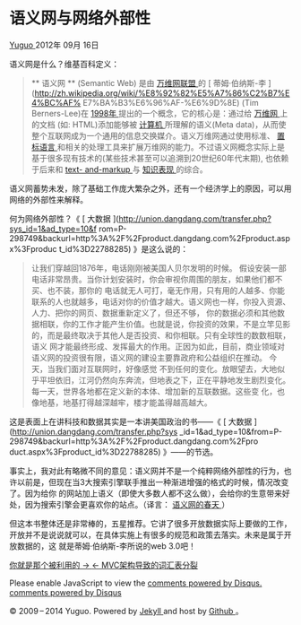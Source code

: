 #  语义网与网络外部性

[ Yuguo ](http://yuguo.us) 2012年 09月 16日

语义网是什么？维基百科定义：

> ** 语义网 ** (Semantic Web) 是由 [ 万维网联盟
](http://zh.wikipedia.org/wiki/%E4%B8%87%E7%BB%B4%E7%BD%91%E8%81%94%E7%9B%9F)
的 [ 蒂姆·伯纳斯-李 ](http://zh.wikipedia.org/wiki/%E8%92%82%E5%A7%86%C2%B7%E4%BC%AF%
E7%BA%B3%E6%96%AF-%E6%9D%8E) (Tim Berners-Lee)在 [ 1998年
](http://zh.wikipedia.org/wiki/1998%E5%B9%B4) 提出的一个概念，它的核心是：通过给 [ 万维网
](http://zh.wikipedia.org/wiki/%E4%B8%87%E7%BB%B4%E7%BD%91) 上的文档 (如:
HTML)添加能够被 [ 计算机 ](http://zh.wikipedia.org/wiki/%E8%AE%A1%E7%AE%97%E6%9C%BA)
所理解的语义(Meta data)，从而使整个互联网成为一个通用的信息交换媒介。语义万维网通过使用标准、 [ 置标语言
](http://zh.wikipedia.org/wiki/%E7%BD%AE%E6%A0%87%E8%AF%AD%E8%A8%80)
和相关的处理工具来扩展万维网的能力。不过语义网概念实际上是基于很多现有技术的(某些技术甚至可以追溯到20世纪60年代末期), 也依赖于后来和 [ text-
and-markup ](http://zh.wikipedia.org/wiki/XML) 与 [ 知识表现
](http://zh.wikipedia.org/wiki/%E7%9F%A5%E8%AF%86%E8%A1%A8%E7%8E%B0) 的综合。

语义网蓄势未发，除了基础工作庞大繁杂之外，还有一个经济学上的原因，可以用网络的外部性来解释。

何为网络外部性？《 [ 大数据 ](http://union.dangdang.com/transfer.php?sys_id=1&ad_type=10&f
rom=P-298749&backurl=http%3A%2F%2Fproduct.dangdang.com%2Fproduct.aspx%3Fproduc
t_id%3D22788285) 》是这么说的：

> 让我们穿越回1876年，电话刚刚被美国人贝尔发明的时候。 假设安装一部电话非常昂贵。当你计划安装时，你会审视你周围的朋友，如果他们都不买、也不装，那你的
电话就无人可打，毫无作用，只有用的人越多、你能联系的人也就越多，电话对你的价值才越大。语义网也一样，你投入资源、人力、把你的网页、数据重新定义了，但还不够，
你的数据必须和其他数据相联，你的工作才能产生价值。也就是说，你投资的效果，不是立竿见影的，而是最终取决于其他人是否投资、和你相联。只有全球性的数数相联，语义
网才能最终形成、发挥最大的作用。正因为如此，目前，商业领域对语义网的投资很有限，语义网的建设主要靠政府和公益组织在推动。 今天，当我们面对互联网时，好像感觉
不到任何的变化。放眼望去，大地似乎平坦依旧，江河仍然向东奔流，但地表之下，正在平静地发生剧烈变化。每一天，世界各地都在定义新的本体、增加新的互联数据。这些变
化，也像地基，地基打得越深越牢，楼才能盖得越高越大。

这是表面上在讲科技和数据其实是一本讲美国政治的书——《 [ 大数据 ](http://union.dangdang.com/transfer.php?sys
_id=1&ad_type=10&from=P-298749&backurl=http%3A%2F%2Fproduct.dangdang.com%2Fpro
duct.aspx%3Fproduct_id%3D22788285) 》——的节选。

事实上，我对此有略微不同的意见：语义网并不是一个纯粹网络外部性的行为，也许以前是，但现在当3大搜索引擎联手推出一种渐进增强的格式的时候，情况改变了。因为给你
的网站加上语义（即使大多数人都不这么做），会给你的生意带来好处，因为搜索引擎会更喜欢你的站点。（译言： [ 语义网的春天
](http://select.yeeyan.org/view/163202/204263) ）

但这本书整体还是非常棒的，五星推荐。它讲了很多开放数据实际上要做的工作，开放并不是说说就可以，在具体实施上有很多的规范和政策去落实。未来是属于开放数据的，这
就是蒂姆·伯纳斯-李所说的web 3.0吧！

[ 你就是那个被利用的 → ](/weblog/my-opinion-about-diaoyudao/) [ ← MVC架构导致的词汇表分裂
](/weblog/mvc-and-vocabulary/)

Please enable JavaScript to view the [ comments powered by Disqus.
](http://disqus.com/?ref_noscript) [ comments powered by  Disqus
](http://disqus.com)

© 2009 – 2014 Yuguo. Powered by [ Jekyll ](https://github.com/mojombo/jekyll)
and host by [ Github ](https://github.com/yuguo) 。

